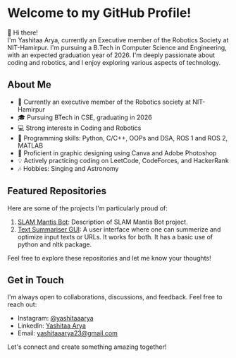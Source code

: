 # Welcome to my GitHub Profile!

👋 Hi there!<br>
I'm Yashitaa Arya, currently an Executive member of the Robotics Society at NIT-Hamirpur. I'm pursuing a B.Tech in Computer Science and Engineering, with an expected graduation year of 2026. I'm deeply passionate about coding and robotics, and I enjoy exploring various aspects of technology.

## About Me

- 💼 Currently an executive member of the Robotics society at NIT-Hamirpur
- 🎓 Pursuing BTech in CSE, graduating in 2026
- 💻 Strong interests in Coding and Robotics
- 🌟 Programming skills: Python, C/C++, OOPs and DSA, ROS 1 and ROS 2, MATLAB
- 🎨 Proficient in graphic designing using Canva and Adobe Photoshop
- 💡 Actively practicing coding on LeetCode, CodeForces, and HackerRank
- 🎶 Hobbies: Singing and Astronomy

## Featured Repositories

Here are some of the projects I'm particularly proud of:

1. [SLAM Mantis Bot](https://github.com/YashitaaArya/Mantis): Description of SLAM Mantis Bot project.
2. [Text Summariser GUI](link): A user interface where one can summerize and optimize input texts or URLs. It works for both. It has a basic use of python and nltk package.

Feel free to explore these repositories and let me know your thoughts!

## Get in Touch

I'm always open to collaborations, discussions, and feedback. Feel free to reach out:

<!-- - Twitter: [@YourTwitterHandle](link) -->
- Instagram: [@yashitaaarya](https://www.instagram.com/yashitaaarya/)
- LinkedIn: [Yashitaa Arya](https://www.linkedin.com/in/yashitaaarya/)
- Email: [yashitaaarya23@gmail.com](mailto:yashitaaarya23@gmail.com)

Let's connect and create something amazing together!

